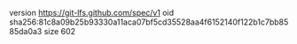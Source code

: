 version https://git-lfs.github.com/spec/v1
oid sha256:81c8a09b25b93330a11aca07bf5cd35528aa4f6152140f122b1c7bb8585da0a3
size 602
